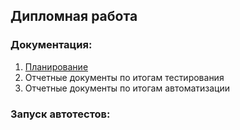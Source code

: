 ## Дипломная работа

### Документация:

1. [Планирование]([Plan.md](Plan.md))
2. Отчетные документы по итогам тестирования
3. Отчетные документы по итогам автоматизации

### Запуск автотестов: